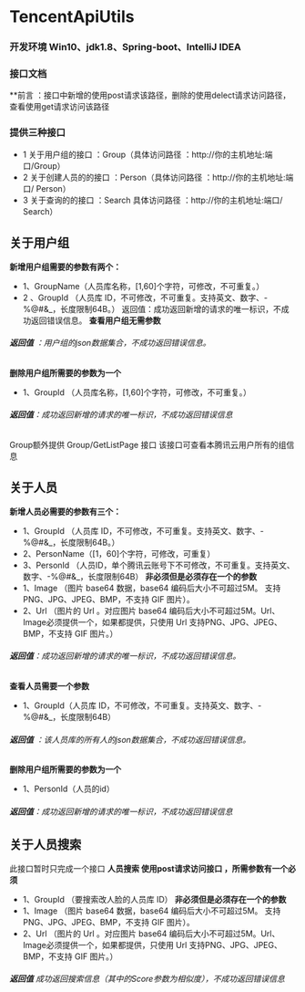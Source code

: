 #                                                        TencentApiUtils
### 开发环境 Win10、jdk1.8、Spring-boot、IntelliJ IDEA  


### 接口文档
                                     
                                             
**前言 ：接口中新增的使用post请求该路径，删除的使用delect请求访问路径，查看使用get请求访问该路径



 ### 提供三种接口 
- 1 关于用户组的接口 ：Group（具体访问路径 ：http://你的主机地址:端口/Group）
- 2 关于创建人员的的接口 ：Person（具体访问路径 ：http://你的主机地址:端口/ Person）
- 3 关于查询的的接口 ：Search 具体访问路径 ：http://你的主机地址:端口/ Search）

 


## 关于用户组
  
   **新增用户组需要的参数有两个：**
- 1、GroupName（人员库名称，[1,60]个字符，可修改，不可重复。）
- 2 、GroupId （人员库 ID，不可修改，不可重复。支持英文、数字、-%@#&_，长度限制64B。）
返回值：成功返回新增的请求的唯一标识，不成功返回错误信息。
**查看用户组无需参数**
###### **返回值** ：用户组的json数据集合，不成功返回错误信息。
**删除用户组所需要的参数为一个**
- 1、GroupId （人员库名称，[1,60]个字符，可修改，不可重复。）
###### **返回值**：成功返回新增的请求的唯一标识，不成功返回错误信息
 Group额外提供 Group/GetListPage 接口 该接口可查看本腾讯云用户所有的组信息
## 关于人员
  **新增人员必需要的参数有三个：**
- 1、GroupId （人员库 ID，不可修改，不可重复。支持英文、数字、-%@#&_，长度限制64B。）
- 2、PersonName（[1，60]个字符，可修改，可重复）
- 3、PersonId （人员ID，单个腾讯云账号下不可修改，不可重复。支持英文、数字、-%@#&_，长度限制64B）
 **非必须但是必须存在一个的参数**
- 1、Image （图片 base64 数据，base64 编码后大小不可超过5M。 支持PNG、JPG、JPEG、BMP，不支持 GIF 图片）。
- 2、Url   （图片的 Url 。对应图片 base64 编码后大小不可超过5M。Url、Image必须提供一个，如果都提供，只使用 Url 支持PNG、JPG、JPEG、BMP，不支持 GIF 图片。）
###### **返回值**：成功返回新增的请求的唯一标识，不成功返回错误信息。
   **查看人员需要一个参数**
 - 1、GroupId（人员库 ID，不可修改，不可重复。支持英文、数字、-%@#&_，长度限制64B）
###### **返回值** ：该人员库的所有人的json数据集合，不成功返回错误信息。
   **删除用户组所需要的参数为一个**
- 1、PersonId（人员的id）
###### **返回值**：成功返回新增的请求的唯一标识，不成功返回错误信息
## 关于人员搜索
  此接口暂时只完成一个接口
  **人员搜索 使用post请求访问接口 ，所需参数有一个必须**
- 1、GroupId  （要搜索改人脸的人员库 ID）
    **非必须但是必须存在一个的参数**
- 1、Image （图片 base64 数据，base64 编码后大小不可超过5M。 支持PNG、JPG、JPEG、BMP，不支持 GIF 图片）。
- 2、Url  （图片的 Url 。对应图片 base64 编码后大小不可超过5M。Url、Image必须提供一个，如果都提供，只使用 Url 支持PNG、JPG、JPEG、BMP，不支持 GIF 图片。）
 ######  **返回值** 成功返回搜索信息（其中的Score参数为相似度），不成功返回错误信息
    





